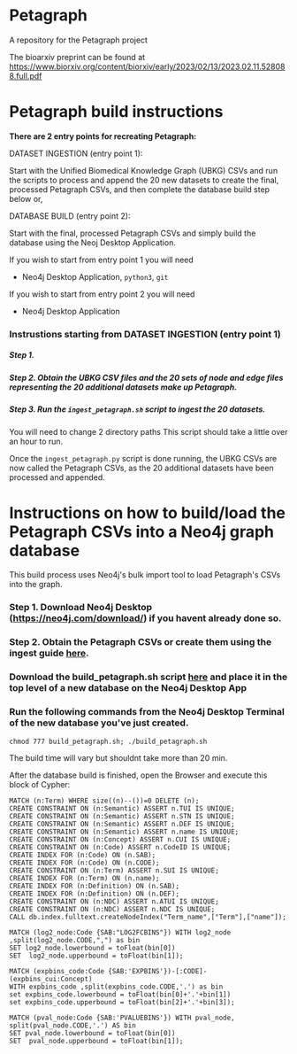 # Petagraph 
A repository for the Petagraph project

The bioarxiv preprint can be found at https://www.biorxiv.org/content/biorxiv/early/2023/02/13/2023.02.11.528088.full.pdf

# Petagraph build instructions

**There are 2 entry points for recreating Petagraph:**

DATASET INGESTION (entry point 1):

Start with the Unified Biomedical Knowledge Graph (UBKG) CSVs and run the scripts to process and append the 20 new datasets to create the final, processed Petagraph CSVs, and then complete the database build step below or,

DATABASE BUILD (entry point 2):

Start with the final, processed Petagraph CSVs and simply build the database using the Neoj Desktop Application.

If you wish to start from entry point 1 you will need
- Neo4j Desktop Application, `python3`, `git`
  
If you wish to start from entry point 2 you will need
- Neo4j Desktop Application

### Instrustions starting from DATASET INGESTION (entry point 1)
##### Step 1.
##### Step 2. Obtain the UBKG CSV files and the 20 sets of node and edge files representing the 20 additional datasets make up Petagraph.
##### Step 3. Run the `ingest_petagraph.sh` script to ingest the 20 datasets.
You will need to change 2 directory paths 
This script should take a little over an hour to run.

Once the `ingest_petagraph.py` script is done running, the UBKG CSVs are now called the Petagraph CSVs, as the 20 additional datasets have been processed and appended.



# Instructions on how to build/load the Petagraph CSVs into a Neo4j graph database

This build process uses Neo4j's bulk import tool to load Petagraph's CSVs into the graph.

### Step 1. Download Neo4j Desktop (https://neo4j.com/download/) if you havent already done so.

### Step 2. Obtain the Petagraph CSVs or create them using the ingest guide [here](https://github.com/TaylorResearchLab/Petagraph/tree/main/build_process/ingest).


### Download the build_petagraph.sh script [here](https://github.com/TaylorResearchLab/Petagraph/blob/main/build_process/build/build_petagraph.sh) and place it in the top level of a new database on the Neo4j Desktop App

### Run the following commands from the Neo4j Desktop Terminal of the new database you've just created.
`chmod 777 build_petagraph.sh; ./build_petagraph.sh`

The build time will vary but shouldnt take more than 20 min.


After the database build is finished, open the Browser and execute this block of Cypher:
```cypher
MATCH (n:Term) WHERE size((n)--())=0 DELETE (n);
CREATE CONSTRAINT ON (n:Semantic) ASSERT n.TUI IS UNIQUE;
CREATE CONSTRAINT ON (n:Semantic) ASSERT n.STN IS UNIQUE;
CREATE CONSTRAINT ON (n:Semantic) ASSERT n.DEF IS UNIQUE;
CREATE CONSTRAINT ON (n:Semantic) ASSERT n.name IS UNIQUE;
CREATE CONSTRAINT ON (n:Concept) ASSERT n.CUI IS UNIQUE;
CREATE CONSTRAINT ON (n:Code) ASSERT n.CodeID IS UNIQUE;
CREATE INDEX FOR (n:Code) ON (n.SAB);
CREATE INDEX FOR (n:Code) ON (n.CODE);
CREATE CONSTRAINT ON (n:Term) ASSERT n.SUI IS UNIQUE;
CREATE INDEX FOR (n:Term) ON (n.name);
CREATE INDEX FOR (n:Definition) ON (n.SAB);
CREATE INDEX FOR (n:Definition) ON (n.DEF);
CREATE CONSTRAINT ON (n:NDC) ASSERT n.ATUI IS UNIQUE;
CREATE CONSTRAINT ON (n:NDC) ASSERT n.NDC IS UNIQUE;
CALL db.index.fulltext.createNodeIndex("Term_name",["Term"],["name"]);

MATCH (log2_node:Code {SAB:"LOG2FCBINS"}) WITH log2_node ,split(log2_node.CODE,",") as bin 
SET log2_node.lowerbound = toFloat(bin[0]) 
SET  log2_node.upperbound = toFloat(bin[1]);

MATCH (expbins_code:Code {SAB:'EXPBINS'})-[:CODE]-(expbins_cui:Concept)
WITH expbins_code ,split(expbins_code.CODE,'.') as bin 
set expbins_code.lowerbound = toFloat(bin[0]+'.'+bin[1])
set expbins_code.upperbound = toFloat(bin[2]+'.'+bin[3]);

MATCH (pval_node:Code {SAB:'PVALUEBINS'}) WITH pval_node, split(pval_node.CODE,'.') AS bin
SET pval_node.lowerbound = toFloat(bin[0]) 
SET  pval_node.upperbound = toFloat(bin[1]);
```





